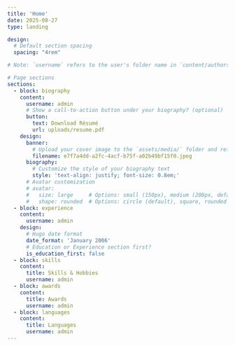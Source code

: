 ```yaml
---
title: 'Home'
date: 2025-08-27
type: landing

design:
  # Default section spacing
  spacing: "4rem"

# Note: `username` refers to the user's folder name in `content/authors/`

# Page sections
sections:
  - block: biography
    content:
      username: admin
      # Show a call-to-action button under your biography? (optional)
      button:
        text: Download Résumé
        url: uploads/resume.pdf
    design:
      banner:
        # Upload your cover image to the `assets/media/` folder and reference it here
        filename: e7f7a4dd-a2fc-4acf-b75f-a02b49bf15f0.jpeg
      biography:
        # Customize the style of your biography text
        style: 'text-align: justify; font-size: 0.8em;'
      # Avatar customization 
      # avatar:
      #   size: large     # Options: small (150px), medium (200px, default), large (320px), xl (400px), xxl (500px)
      #   shape: rounded  # Options: circle (default), square, rounded
  - block: experience
    content:
      username: admin
    design:
      # Hugo date format
      date_format: 'January 2006'
      # Education or Experience section first?
      is_education_first: false
  - block: skills
    content:
      title: Skills & Hobbies
      username: admin
  - block: awards
    content:
      title: Awards
      username: admin
  - block: languages
    content:
      title: Languages
      username: admin
---
```

